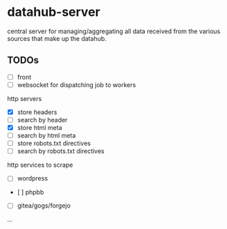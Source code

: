 # datahub-server

central server for managing/aggregating all data received from the various sources that make up the datahub.

## TODOs

- [ ] front
- [ ] websocket for dispatching job to workers

http servers

- [X] store headers
- [ ] search by header
- [X] store html meta
- [ ] search by html meta
- [ ] store robots.txt directives
- [ ] search by robots.txt directives

http services to scrape

- [ ] wordpress
- [ ] phpbb
- [ ] gitea/gogs/forgejo

...